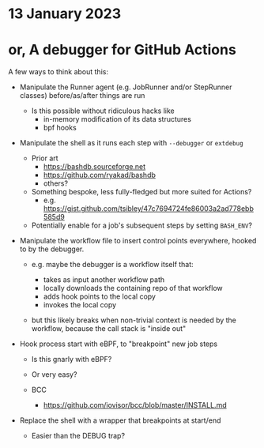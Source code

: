# 13 January 2023
# or, A debugger for GitHub Actions

A few ways to think about this:

  - Manipulate the Runner agent (e.g. JobRunner and/or StepRunner classes)
    before/as/after things are run
    - Is this possible without ridiculous hacks like
      - in-memory modification of its data structures
      - bpf hooks

  - Manipulate the shell as it runs each step with `--debugger` or `extdebug`
    - Prior art
      - https://bashdb.sourceforge.net
      - https://github.com/ryakad/bashdb
      - others?
    - Something bespoke, less fully-fledged but more suited for Actions?
      - e.g. https://gist.github.com/tsibley/47c7694724fe86003a2ad778ebb585d9
    - Potentially enable for a job's subsequent steps by setting `BASH_ENV`?

  - Manipulate the workflow file to insert control points everywhere, hooked to
    by the debugger.
      - e.g. maybe the debugger is a workflow itself that:
        - takes as input another workflow path
        - locally downloads the containing repo of that workflow
        - adds hook points to the local copy
        - invokes the local copy

      - but this likely breaks when non-trivial context is needed by the
        workflow, because the call stack is "inside out"

  - Hook process start with eBPF, to "breakpoint" new job steps
    - Is this gnarly with eBPF?
    - Or very easy?

    - BCC
      - https://github.com/iovisor/bcc/blob/master/INSTALL.md

  - Replace the shell with a wrapper that breakpoints at start/end
    - Easier than the DEBUG trap?
